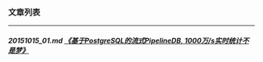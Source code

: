 ### 文章列表  
----  
##### 20151015_01.md   [《基于PostgreSQL的流式PipelineDB, 1000万/s实时统计不是梦》](20151015_01.md)  
